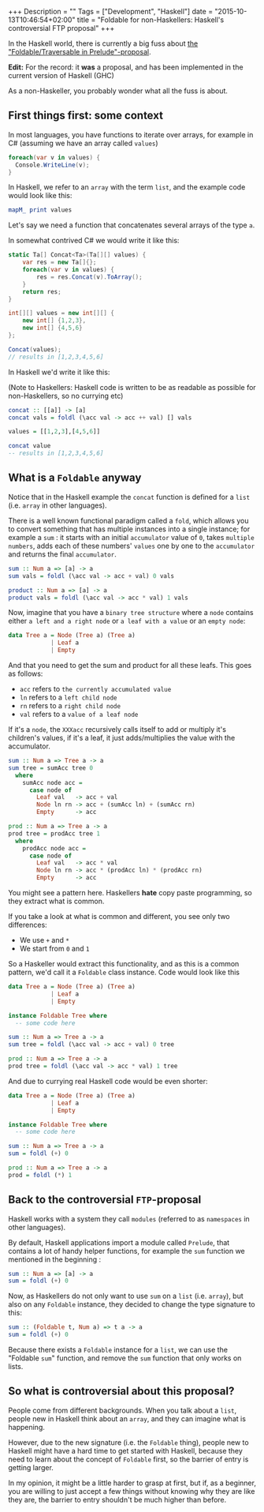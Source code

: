 +++
Description = ""
Tags = ["Development", "Haskell"]
date = "2015-10-13T10:46:54+02:00"
title = "Foldable for non-Haskellers: Haskell's controversial FTP proposal"
+++

In the Haskell world, there is currently a big fuss about
[the "Foldable/Traversable in Prelude"-proposal](https://wiki.haskell.org/Foldable_Traversable_In_Prelude).

**Edit:** For the record: it **was** a proposal, and has been implemented in the current version of Haskell (GHC)

As a non-Haskeller, you probably wonder what all the fuss is about.

## First things first: some context

In most languages, you have functions to iterate over arrays, for example in C# (assuming we have an array called `values`)

```C#
foreach(var v in values) {
  Console.WriteLine(v);
}
```

In Haskell, we refer to an `array` with the term `list`, and the example code would look like this:

```Haskell
mapM_ print values
```

Let's say we need a function that concatenates several arrays of the type `a`.

In somewhat contrived C# we would write it like this:

```C#
static Ta[] Concat<Ta>(Ta[][] values) {
    var res = new Ta[]{};
    foreach(var v in values) {
        res = res.Concat(v).ToArray();
    }
    return res;
}

int[][] values = new int[][] {
    new int[] {1,2,3},
    new int[] {4,5,6}
};

Concat(values);
// results in [1,2,3,4,5,6]
```
In Haskell we'd write it like this:

(Note to Haskellers: Haskell code is written to be as readable as possible for non-Haskellers, so no currying etc)

```Haskell
concat :: [[a]] -> [a]
concat vals = foldl (\acc val -> acc ++ val) [] vals

values = [[1,2,3],[4,5,6]]

concat value
-- results in [1,2,3,4,5,6]
```

## What is a `Foldable` anyway

Notice that in the Haskell example the `concat` function is defined for a `list` (i.e. `array` in other languages).

There is a well known functional paradigm called a `fold`, which allows you to convert something that has multiple
instances into a single instance; for example a `sum` : it starts with an initial `accumulator` value of `0`, takes
`multiple numbers`, adds each of these numbers' `values` one by one to the `accumulator` and returns the final `accumulator`.

```Haskell
sum :: Num a => [a] -> a
sum vals = foldl (\acc val -> acc + val) 0 vals

product :: Num a => [a] -> a
product vals = foldl (\acc val -> acc * val) 1 vals
```

Now, imagine that you have a `binary tree structure` where a `node` contains either `a left and a right node` or `a leaf with a value` or an `empty node`:

```Haskell
data Tree a = Node (Tree a) (Tree a)
            | Leaf a
            | Empty
```

And that you need to get the sum and product for all these leafs. This goes as follows:

- `acc` refers to `the currently accumulated value`
- `ln` refers to a `left child node`
- `rn` refers to a `right child node`
- `val` refers to a `value of a leaf node`

If it's a `node`, the `XXXacc` recursively calls itself to add or multiply it's children's values,
if it's a leaf, it just adds/multiplies the value with the accumulator.

```Haskell
sum :: Num a => Tree a -> a
sum tree = sumAcc tree 0
  where
    sumAcc node acc =
      case node of
        Leaf val   -> acc + val
        Node ln rn -> acc + (sumAcc ln) + (sumAcc rn)
        Empty      -> acc

prod :: Num a => Tree a -> a
prod tree = prodAcc tree 1
  where
    prodAcc node acc =
      case node of
        Leaf val   -> acc * val
        Node ln rn -> acc * (prodAcc ln) * (prodAcc rn)
        Empty      -> acc
```

You might see a pattern here. Haskellers **hate** copy paste programming, so they extract what is common.

If you take a look at what is common and different, you see only two differences:

- We use `+` and `*`
- We start from `0` and `1`

So a Haskeller would extract this functionality, and as this is a common pattern, we'd call it a `Foldable` class instance. Code would look like this

```Haskell
data Tree a = Node (Tree a) (Tree a)
            | Leaf a
            | Empty

instance Foldable Tree where
  -- some code here

sum :: Num a => Tree a -> a
sum tree = foldl (\acc val -> acc + val) 0 tree

prod :: Num a => Tree a -> a
prod tree = foldl (\acc val -> acc * val) 1 tree
```

And due to currying real Haskell code would be even shorter:

```Haskell
data Tree a = Node (Tree a) (Tree a)
            | Leaf a
            | Empty

instance Foldable Tree where
  -- some code here

sum :: Num a => Tree a -> a
sum = foldl (+) 0

prod :: Num a => Tree a -> a
prod = foldl (*) 1
```

## Back to the controversial `FTP`-proposal

Haskell works with a system they call `modules` (referred to as `namespaces` in other languages).

By default, Haskell applications import a module called `Prelude`, that contains a lot of handy helper functions, for example the `sum` function we mentioned in the beginning :

```Haskell
sum :: Num a => [a] -> a
sum = foldl (+) 0
```

Now, as Haskellers do not only want to use `sum` on a `list` (i.e. `array`), but also on any `Foldable` instance, they decided to change the type signature to this:

```Haskell
sum :: (Foldable t, Num a) => t a -> a
sum = foldl (+) 0
```
Because there exists a `Foldable` instance for a  `list`, we can use the "Foldable `sum`" function, and remove the `sum` function that only works on lists.

## So what is controversial about this proposal?

People come from different backgrounds. When you talk about a `list`, people new in Haskell think about an `array`, and they can imagine what is happening.

However, due to the new signature (i.e. the `Foldable` thing), people new to Haskell might have a hard time to get started with Haskell, because they need to learn about
the concept of `Foldable` first, so the barrier of entry is getting larger.

In my opinion, it might be a little harder to grasp at first, but if, as a beginner, you are willing to just accept a few things without knowing why they are like they are,
the barrier to entry shouldn't be much higher than before.
